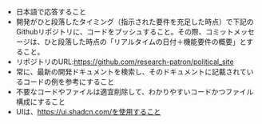 - 日本語で応答すること
- 開発がひと段落したタイミング（指示された要件を充足した時点）で下記のGithubリポジトリに、コードをプッシュすること。その際、コミットメッセージは、ひと段落した時点の「リアルタイムの日付＋機能要件の概要」とすること。
- リポジトリのURL:https://github.com/research-patron/political_site
- 常に、最新の開発ドキュメントを検索し、そのドキュメントに記載されているコードの例を参考にすること
- 不要なコードやファイルは適宜削除して、わかりやすいコードかつファイル構成にすること
- UIは、https://ui.shadcn.com/を使用すること